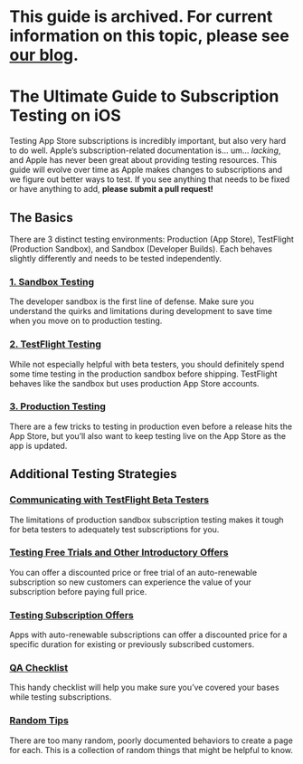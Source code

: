 # This guide is archived. For current information on this topic, please see [our blog](https://www.revenuecat.com/blog/engineering/the-ultimate-guide-to-subscription-testing-on-ios/).

# The Ultimate Guide to Subscription Testing on iOS
Testing App Store subscriptions is incredibly important, but also very hard to do well. Apple’s subscription-related documentation is... um... _lacking_, and Apple has never been great about providing testing resources. This guide will evolve over time as Apple makes changes to subscriptions and we figure out better ways to test. If you see anything that needs to be fixed or have anything to add, **please submit a pull request!**

## The Basics

There are 3 distinct testing environments: Production (App Store), TestFlight (Production Sandbox), and Sandbox (Developer Builds). Each behaves slightly differently and needs to be tested independently.

### [1. Sandbox Testing](basics/sandbox.md)
The developer sandbox is the first line of defense. Make sure you understand the quirks and limitations during development to save time when you move on to production testing.

### [2. TestFlight Testing](basics/testflight.md)
While not especially helpful with beta testers, you should definitely spend some time testing in the production sandbox before shipping. TestFlight behaves like the sandbox but uses production App Store accounts.

### [3. Production Testing](basics/production.md)

There are a few tricks to testing in production even before a release hits the App Store, but you’ll also want to keep testing live on the App Store as the app is updated.

## Additional Testing Strategies

### [Communicating with TestFlight Beta Testers](additional/testflight.md)
The limitations of production sandbox subscription testing makes it tough for beta testers to adequately test subscriptions for you.

### [Testing Free Trials and Other Introductory Offers](additional/introductory.md)
You can offer a discounted price or free trial of an auto-renewable subscription so new customers can experience the value of your subscription before paying full price.

### [Testing Subscription Offers](additional/offers.md)
Apps with auto-renewable subscriptions can offer a discounted price for a specific duration for existing or previously subscribed customers.

### [QA Checklist](additional/qa-checklist.md)
This handy checklist will help you make sure you’ve covered your bases while testing subscriptions.

### [Random Tips](additional/random.md)

There are too many random, poorly documented behaviors to create a page for each. This is a collection of random things that might be helpful to know.
